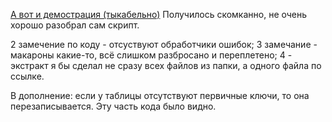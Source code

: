 [А вот и демострация (тыкабельно)](https://drive.google.com/file/d/10JD_rTuBCt5HtCeFxE_VCHrHSsyLJGQ-/view?usp=sharing)
Получилось скомканно, не очень хорошо разобрал сам скрипт.

2 замечение по коду - отсуствуют обработчики ошибок;
3 замечание - макароны какие-то, всё слишком разбросано и переплетено;
4 - экстракт я бы сделал не сразу всех файлов из папки, а одного файла по ссылке. 

В дополнение: если у таблицы отсутствуют первичные ключи, то она перезаписывается. Эту часть кода было видно.

